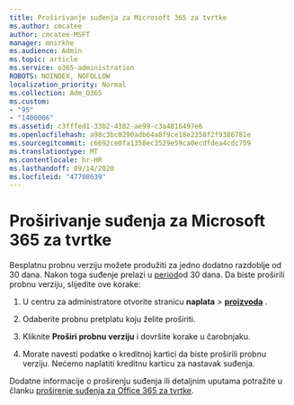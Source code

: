 ```yaml
---
title: Proširivanje suđenja za Microsoft 365 za tvrtke
ms.author: cmcatee
author: cmcatee-MSFT
manager: mnirkhe
ms.audience: Admin
ms.topic: article
ms.service: o365-administration
ROBOTS: NOINDEX, NOFOLLOW
localization_priority: Normal
ms.collection: Adm_O365
ms.custom:
- "95"
- "1400006"
ms.assetid: c3fffed1-33b2-4382-ae99-c3a4816497e6
ms.openlocfilehash: a98c3bc0290adb64a8f9ce18e2358f2f9386781e
ms.sourcegitcommit: c6692ce0fa1358ec3529e59ca0ecdfdea4cdc759
ms.translationtype: MT
ms.contentlocale: hr-HR
ms.lasthandoff: 09/14/2020
ms.locfileid: "47708639"
---
```

# <a name="extend-your-trial-for-microsoft-365-for-business"></a>Proširivanje suđenja za Microsoft 365 za tvrtke

Besplatnu probnu verziju možete produžiti za jedno dodatno razdoblje od 30 dana. Nakon toga suđenje prelazi u [period](https://docs.microsoft.com/alchemyinsights/grace-period-for-microsoft-365-free-trial)od 30 dana. Da biste proširili probnu verziju, slijedite ove korake:
  
1. U centru za administratore otvorite stranicu **naplata** \> **[proizvoda](https://go.microsoft.com/fwlink/p/?linkid=842054)** .

2. Odaberite probnu pretplatu koju želite proširiti.

3. Kliknite **Proširi probnu verziju** i dovršite korake u čarobnjaku.

4. Morate navesti podatke o kreditnoj kartici da biste proširili probnu verziju. Nećemo naplatiti kreditnu karticu za nastavak suđenja.

Dodatne informacije o proširenju suđenja ili detaljnim uputama potražite u članku [proširenje suđenja za Office 365 za tvrtke](https://docs.microsoft.com/microsoft-365/commerce/extend-your-trial).
